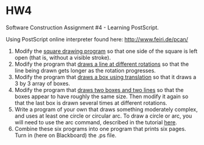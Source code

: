 HW4
===

Software Construction Assignment #4 - Learning PostScript.

Using PostScript online interpreter found here: http://www.feiri.de/pcan/

1. Modify the [square drawing program](http://www.tailrecursive.org/postscript/examples/box1.html) so that one side of the square is left open (that is, without a visible stroke).
2. Modify the program that [draws a line at different rotations](http://www.tailrecursive.org/postscript/examples/rotate.html) so that the line being drawn gets longer as the rotation progresses.
3. Modify the program that [draws a box using translation](http://www.tailrecursive.org/postscript/examples/translate.html) so that it draws a 3 by 3 array of boxes.
4. Modify the program that [draws two boxes and two lines](http://www.tailrecursive.org/postscript/examples/shadewidth.html) so that the boxes appear to have roughly the same size. Then modify it again so that the last box is drawn several times at different rotations.
5. Write a program of your own that draws something moderately complex, and uses at least one circle or circular arc. To draw a circle or arc, you will need to use the arc command, described in the tutorial [here](http://www.tailrecursive.org/postscript/operators.html#arc).
6. Combine these six programs into one program that prints six pages. Turn in (here on Blackboard) the .ps file.